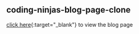 ## coding-ninjas-blog-page-clone
[click here](https://nitishkumar31.github.io/coding-ninjas-blog-page-clone/){:target="_blank"} to view the blog page

